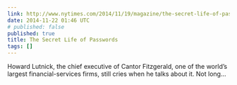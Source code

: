 ```yaml
---
link: http://www.nytimes.com/2014/11/19/magazine/the-secret-life-of-passwords.html
date: 2014-11-22 01:46 UTC
# published: false
published: true
title: The Secret Life of Passwords
tags: []
---
```


Howard Lutnick, the chief executive of Cantor Fitzgerald, one of the world’s largest financial-services firms, still cries when he talks about it. Not long…
